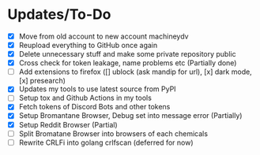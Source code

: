 # Updates/To-Do
- [x] Move from old account to new account machineydv
- [x] Reupload everything to GitHub once again
- [x] Delete unnecessary stuff and make some private repository public
- [x] Cross check for token leakage, name problems etc (Partially done)
- [ ] Add extensions to firefox ([] ublock (ask mandip for url), [x] dark mode, [x] presearch)
- [x] Updates my tools to use latest source from PyPI
- [ ] Setup tox and Github Actions in my tools
- [x] Fetch tokens of Discord Bots and other tokens
- [x] Setup Bromantane Browser, Debug set into message error (Partially)
- [x] Setup Reddit Browser (Partial)
- [ ] Split Bromatane Browser into browsers of each chemicals
- [ ] Rewrite CRLFi into golang crlfscan (deferred for now)
